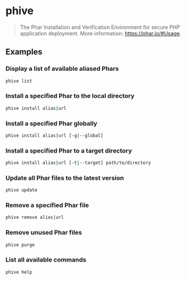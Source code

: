 # phive

> The Phar Installation and Verification Environment for secure PHP application deployment. More information: <https://phar.io/#Usage>.

## Examples

### Display a list of available aliased Phars

```bash
phive list
```

### Install a specified Phar to the local directory

```bash
phive install alias|url
```

### Install a specified Phar globally

```bash
phive install alias|url [-g|--global]
```

### Install a specified Phar to a target directory

```bash
phive install alias|url [-t|--target] path/to/directory
```

### Update all Phar files to the latest version

```bash
phive update
```

### Remove a specified Phar file

```bash
phive remove alias|url
```

### Remove unused Phar files

```bash
phive purge
```

### List all available commands

```bash
phive help
```
